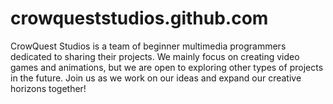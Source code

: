 # crowqueststudios.github.com
CrowQuest Studios is a team of beginner multimedia programmers dedicated to sharing their projects. We mainly focus on creating video games and animations, but we are open to exploring other types of projects in the future. Join us as we work on our ideas and expand our creative horizons together!
